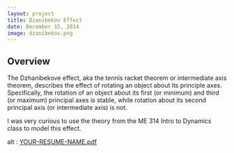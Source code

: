 ```yaml
---
layout: project
title: Dzanibekov Effect
date: December 15, 2014
image: dzanibekov.png
---
```


## Overview

The Dzhanibekove effect, aka the tennis racket theorem or intermediate axis theorem, describes the effect of rotating an object about its principle axes. Specifically, the rotation of an object about its first (or minimum) and third (or maximum) principal axes is stable, while rotation about its second principal axis (or intermediate axis) is not. 

I was very curious to use the theory from the ME 314 Intro to Dynamics class to model this effect. 

<object data="/s/YOUR-RESUME-NAME.pdf" type="application/pdf" width="300" height="500">
  alt : <a href="/s/YOUR-RESUME-NAME.pdf">YOUR-RESUME-NAME.pdf</a>
</object>